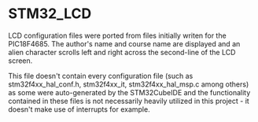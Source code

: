 # STM32_LCD
LCD configuration files were ported from files initially writen for the PIC18F4685. 
The author's name and course name are displayed and an alien character scrolls left and right across the second-line of the LCD screen.

This file doesn't contain every configuration file (such as stm32f4xx_hal_conf.h, stm32f4xx_it, stm32f4xx_hal_msp.c among others) as some were auto-generated by the 
STM32CubeIDE and the functionality contained in these files is not necessarily heavily utilized in this project - it doesn't make use of interrupts for example.
